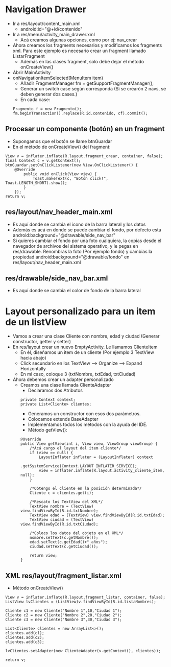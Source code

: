 # Navigation Drawer

- Ir a res/layout/content_main.xml
	- android:id="@+id/contenido"
- Ir a res/menu/activity_main_drawer.xml
	- Acá creamos algunas opciones, como por ej: nav_crear
- Ahora creamos los fragments necesarios y modificamos los fragments xml. Para este ejemplo es necesario crear un fragment llamado ListarFragment
	- Además en las clases fragment, solo debe dejar el método onCreateView()
- Abrir MainActivity
- onNavigationItemSelected(MenuItem item)
	- Añadir FragmentManager fm = getSupportFragmentManager();
	- Generar un switch case según corresponda (Si se crearón 2 navs, se deben 		generar dos cases.)
	- En cada case:
	```
	Fragmento f = new Fragmento();
	fm.beginTransaction().replace(R.id.contenido, cf).commit();
	```
## Procesar un componente (botón) en un fragment
- Supongamos que el botón se llame btnGuardar
- En el método de onCreateView() del fragment:
```
View v = inflater.inflate(R.layout.fragment_crear, container, false);
final Context c = v.getContext();
btnGuardar.setOnClickListener(new View.OnClickListener() {
	@Override
		public void onClick(View view) {
			Toast.makeText(c, "Botón click!", Toast.LENGTH_SHORT).show();
		}
	});
return v;
```
## res/layout/nav_header_main.xml
- Es aquí donde se cambia el icono de la barra lateral y los datos
- Además es acá en donde se puede cambiar el fondo, por defecto esta android:background="@drawable/side_nav_bar"
- Si quieres cambiar el fondo por una foto cualquiera, la copias desde el navegador de archivos del sistema operativo, y le pegas en res/drawable. Renombras la foto (Por ejemplo fondo) y cambias la propiedad android:background="@drawable/fondo" en res/layout/nav_header_main.xml

## res/drawable/side_nav_bar.xml
- Es aquí donde se cambia el color de fondo de la barra lateral
	
# Layout personalizado para un item de un listView
- Vamos a crear una clase Cliente con nombre, edad y ciudad (Generar constructor, getter y setter)
- En res/layout crear un nuevo EmptyActivity. Le llamamos ClienteItem
	- En él, diseñamos un item de un cliente (Por ejemplo 3 TextView hacia abajo)
	- Click secundario en los TextView --> Organize --> Expand Horizontally
	- En mi caso, coloque 3 (txtNombre, txtEdad, txtCiudad)
- Ahora debemos crear un adapter personalizado
	- Creamos una clase llamada ClienteAdapter
		- Declaramos dos Atributos
		```
		private Context context;
		private List<Cliente> clientes;
		```
		- Generamos un constructor con esos dos parámetros.
		- Colocamos extends BaseAdapter
		- Implementamos todos los métodos con la ayuda del IDE.
		- Método getView():
		```
		@Override
		public View getView(int i, View view, ViewGroup viewGroup) {
			/*Acá cargo el layout del item cliente*/
			if (view == null) {
				LayoutInflater inflater = (LayoutInflater) context
						.getSystemService(Context.LAYOUT_INFLATER_SERVICE);
				view = inflater.inflate(R.layout.activity_cliente_item, null);
			}

			/*Obtengo el cliente en la posición determinada*/
			Cliente c = clientes.get(i);

			/*Rescato los TextView del XML*/
			TextView nombre = (TextView) view.findViewById(R.id.txtNombre);
			TextView edad = (TextView) view.findViewById(R.id.txtEdad);
			TextView ciudad = (TextView) view.findViewById(R.id.txtCiudad);

			/*Coloco los datos del objeto en el XML*/
			nombre.setText(c.getNombre());
			edad.setText(c.getEdad()+" años");
			ciudad.setText(c.getCiudad());

			return view;
		}
		```
## XML res/layout/fragment_listar.xml
- Método onCreateView()
```
View v = inflater.inflate(R.layout.fragment_listar, container, false);
ListView lvClientes = (ListView)v.findViewById(R.id.listaNombres);

Cliente c1 = new Cliente("Nombre 1",10,"Ciudad 1");
Cliente c2 = new Cliente("Nombre 2",20,"Ciudad 2");
Cliente c3 = new Cliente("Nombre 3",30,"Ciudad 3");

List<Cliente> clientes = new ArrayList<>();
clientes.add(c1);
clientes.add(c2);
clientes.add(c3);

lvClientes.setAdapter(new ClienteAdapter(v.getContext(), clientes));

return v;
```

